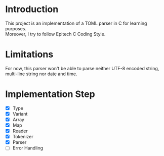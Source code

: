 # Introduction

This project is an implementation of a TOML parser in C for learning purposes.  
Moreover, I try to follow Epitech C Coding Style.

# Limitations

For now, this parser won't be able to parse neither UTF-8 encoded string, multi-line string nor date and time.

# Implementation Step

- [x] Type
- [x] Variant
- [x] Array
- [x] Map
- [x] Reader
- [x] Tokenizer
- [x] Parser
- [ ] Error Handling

